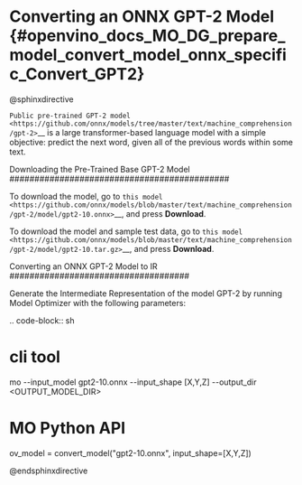# Converting an ONNX GPT-2 Model {#openvino_docs_MO_DG_prepare_model_convert_model_onnx_specific_Convert_GPT2}

@sphinxdirective

`Public pre-trained GPT-2 model <https://github.com/onnx/models/tree/master/text/machine_comprehension/gpt-2>`__ is a large
transformer-based language model with a simple objective: predict the next word, given all of the previous words within some text.

Downloading the Pre-Trained Base GPT-2 Model
############################################

To download the model, go to `this model <https://github.com/onnx/models/blob/master/text/machine_comprehension/gpt-2/model/gpt2-10.onnx>`__, and press **Download**.

To download the model and sample test data, go to `this model <https://github.com/onnx/models/blob/master/text/machine_comprehension/gpt-2/model/gpt2-10.tar.gz>`__, and press **Download**.

Converting an ONNX GPT-2 Model to IR
####################################

Generate the Intermediate Representation of the model GPT-2 by running Model Optimizer with the following parameters:

.. code-block:: sh

   # cli tool
   mo --input_model gpt2-10.onnx --input_shape [X,Y,Z] --output_dir <OUTPUT_MODEL_DIR>

   # MO Python API
   ov_model = convert_model("gpt2-10.onnx", input_shape=[X,Y,Z])


@endsphinxdirective
